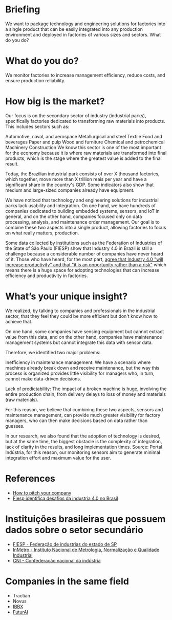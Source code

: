 # Briefing

We want to package technology and engineering solutions for factories into a single product that can be easily integrated into any production environment and deployed in factories of various sizes and sectors.
What do you do?

# What do you do?

We monitor factories to increase management efficiency, reduce costs, and ensure production reliability.

# How big is the market?

Our focus is on the secondary sector of industry (industrial parks), specifically factories dedicated to transforming raw materials into products. This includes sectors such as:

Automotive, naval, and aerospace
Metallurgical and steel
Textile
Food and beverages
Paper and pulp
Wood and furniture
Chemical and petrochemical
Machinery
Construction
We know this sector is one of the most important for the economy because it is where raw materials are transformed into final products, which is the stage where the greatest value is added to the final result.

Today, the Brazilian industrial park consists of over X thousand factories, which together, move more than X trillion reais per year and have a significant share in the country's GDP. Some indicators also show that medium and large-sized companies already have equipment.

We have noticed that technology and engineering solutions for industrial parks lack usability and integration. On one hand, we have hundreds of companies dedicated to building embedded systems, sensors, and IoT in general, and on the other hand, companies focused only on data processing, analysis, and maintenance order management. Our goal is to combine these two aspects into a single product, allowing factories to focus on what really matters, production.

Some data collected by institutions such as the Federation of Industries of the State of São Paulo (FIESP) show that Industry 4.0 in Brazil is still a challenge because a considerable number of companies have never heard of it. Those who have heard, for the most part, [agree that Industry 4.0 "will increase productivity" and that "it is an opportunity rather than a risk"](https://www.fiesp.com.br/sicab/noticias/fiesp-identifica-desafios-da-industria-4-0-no-brasil-e-apresenta-propostas/) which means there is a huge space for adopting technologies that can increase efficiency and productivity in factories.

# What’s your unique insight?

We realized, by talking to companies and professionals in the industrial sector, that they feel they could be more efficient but don't know how to achieve that.

On one hand, some companies have sensing equipment but cannot extract value from this data, and on the other hand, companies have maintenance management systems but cannot integrate this data with sensor data.

Therefore, we identified two major problems:

Inefficiency in maintenance management: We have a scenario where machines already break down and receive maintenance, but the way this process is organized provides little visibility for managers who, in turn, cannot make data-driven decisions.

Lack of predictability: The impact of a broken machine is huge, involving the entire production chain, from delivery delays to loss of money and materials (raw materials).

For this reason, we believe that combining these two aspects, sensors and maintenance management, can provide much greater visibility for factory managers, who can then make decisions based on data rather than guesses.

In our research, we also found that the adoption of technology is desired, but at the same time, the biggest obstacle is the complexity of integration, lack of clarity in the results, and long implementation times. Source: Portal Indústria, for this reason, our monitoring sensors aim to generate minimal integration effort and maximum value for the user.

# References

- [How to pitch your company](https://www.ycombinator.com/library/4b-how-to-pitch-your-company)
- [Fiesp identifica desafios da industria 4.0 no Brasil](https://www.fiesp.com.br/sicab/noticias/fiesp-identifica-desafios-da-industria-4-0-no-brasil-e-apresenta-propostas/)

# Instituições brasileiras que possuem dados sobre o setor secundário

- [FIESP - Federação de industrias do estado de SP](https://www.fiesp.com.br/)
- [InMetro - Instituto Nacional de Metrologia, Normalização e Qualidade Industrial](https://www.gov.br/inmetro/pt-br)
- [CNI - Confederação nacional da indústria](https://www.portaldaindustria.com.br/cni/)

# Companies in the same field

* Tractian
* Novus
* [IBBX](https://ibbx.tech/en/)
* [FuturAI](https://www.futurai.com.br)
